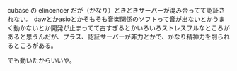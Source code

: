 cubase の elincencer だが（かなり）ときどきサーバーが混み合ってて認証されない。
dawとかasioとかそもそも音楽関係のソフトって音が出ないとかうまく動かないとか開発が止まってて古すぎるとかいろいろストレスフルなところがあると思うんだが、プラス、認証サーバーが非力とかで、かなり精神力を削られるところがある。

でも動いたからいいや。

